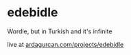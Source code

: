 # edebidle
Wordle, but in Turkish and it's infinite

live at [ardagurcan.com/projects/edebidle](https://ardagurcan.com/projects/edebidle/)
